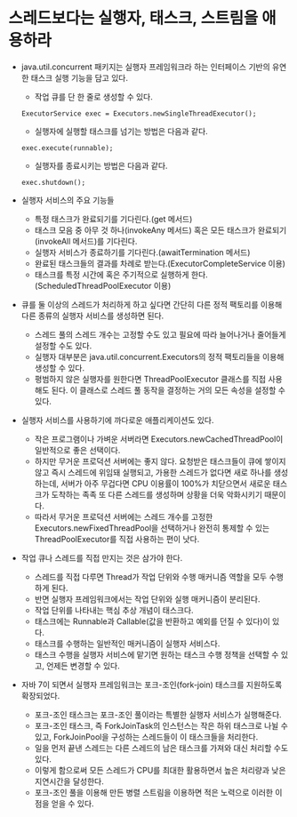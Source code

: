 # 스레드보다는 실행자, 태스크, 스트림을 애용하라

* java.util.concurrent 패키지는 실행자 프레임워크라 하는 인터페이스 기반의 유연한 태스크 실행 기능을 담고 있다.
  * 작업 큐를 단 한 줄로 생성할 수 있다.
  ```
  ExecutorService exec = Executors.newSingleThreadExecutor();
  ```
  * 실행자에 실행할 태스크를 넘기는 방법은 다음과 같다.
  ```
  exec.execute(runnable);
  ```
  * 실행자를 종료시키는 방법은 다음과 같다.
  ```
  exec.shutdown();
  ```
  
* 실행자 서비스의 주요 기능들
  * 특정 태스크가 완료되기를 기다린다.(get 메서드)
  * 태스크 모음 중 아무 것 하나(invokeAny 메서드) 혹은 모든 태스크가 완료되기(invokeAll 메서드)를 기다린다.
  * 실행자 서비스가 종료하기를 기다린다.(awaitTermination 메서드)
  * 완료된 태스크들의 결과를 차례로 받는다.(ExecutorCompleteService 이용)
  * 태스크를 특정 시간에 혹은 주기적으로 실행하게 한다.(ScheduledThreadPoolExecutor 이용)
  
* 큐를 둘 이상의 스레드가 처리하게 하고 싶다면 간단히 다른 정적 팩토리를 이용해 다른 종류의 실행자 서비스를 생성하면 된다.
  * 스레드 풀의 스레드 개수는 고정할 수도 있고 필요에 따라 늘어나거나 줄어들게 설정할 수도 있다.
  * 실행자 대부분은 java.util.concurrent.Executors의 정적 팩토리들을 이용해 생성할 수 있다.
  * 평범하지 않은 실행자를 원한다면 ThreadPoolExecutor 클래스를 직접 사용해도 된다. 이 클래스로 스레드 풀 동작을 결정하는 거의 모든 속성을 설정할 수 있다.
  
* 실행자 서비스를 사용하기에 까다로운 애플리케이션도 있다.
  * 작은 프로그램이나 가벼운 서버라면 Executors.newCachedThreadPool이 일반적으로 좋은 선택이다.
  * 하지만 무거운 프로덕션 서버에는 좋지 않다. 요청받은 태스크들이 큐에 쌓이지 않고 즉시 스레드에 위임돼 실행되고, 가용한 스레드가 없다면 새로 하나를 생성하는데, 서버가 아주 무겁다면 CPU 이용률이 100%가 치닫으면서 새로운 태스크가 도착하는 족족 또 다른 스레드를 생성하며 상황을 더욱 악화시키기 때문이다.
  * 따라서 무거운 프로덕션 서버에는 스레드 개수를 고정한 Executors.newFixedThreadPool을 선택하거나 완전히 통제할 수 있는 ThreadPoolExecutor를 직접 사용하는 편이 낫다.
  
* 작업 큐나 스레드를 직접 만지는 것은 삼가야 한다.
  * 스레드를 직접 다루면 Thread가 작업 단위와 수행 매커니즘 역할을 모두 수행하게 된다.
  * 반면 실행자 프레임워크에서는 작업 단위와 실행 매커니즘이 분리된다.
  * 작업 단위를 나타내는 핵심 추상 개념이 태스크다.
  * 태스크에는 Runnable과 Callable(값을 반환하고 예외를 던질 수 있다)이 있다.
  * 태스크를 수행하는 일반적인 매커니즘이 실행자 서비스다.
  * 태스크 수행을 실행자 서비스에 맡기면 원하는 태스크 수행 정책을 선택할 수 있고, 언제든 변경할 수 있다.
  
* 자바 7이 되면서 실행자 프레임워크는 포크-조인(fork-join) 태스크를 지원하도록 확장되었다.
  * 포크-조인 태스크는 포크-조인 풀이라는 특별한 실행자 서비스가 실행해준다.
  * 포크-조인 태스크, 즉 ForkJoinTask의 인스턴스는 작은 하위 태스크로 나뉠 수 있고, ForkJoinPool을 구성하는 스레드들이 이 태스크들을 처리한다.
  * 일을 먼저 끝낸 스레드는 다른 스레드의 남은 태스크를 가져와 대신 처리할 수도 있다.
  * 이렇게 함으로써 모든 스레드가 CPU를 최대한 활용하면서 높은 처리량과 낮은 지연시간을 달성한다.
  * 포크-조인 풀을 이용해 만든 병렬 스트림을 이용하면 적은 노력으로 이러한 이점을 얻을 수 있다.